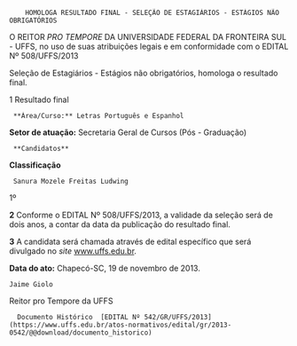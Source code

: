         HOMOLOGA RESULTADO FINAL - SELEÇÃO DE ESTAGIÁRIOS - ESTÁGIOS NÃO OBRIGATÓRIOS  

O REITOR *PRO TEMPORE* DA UNIVERSIDADE FEDERAL DA FRONTEIRA SUL - UFFS, no uso de suas atribuições legais e em conformidade com o EDITAL Nº 508/UFFS/2013

 Seleção de Estagiários - Estágios não obrigatórios, homologa o resultado final.

 1 Resultado final

     **Àrea/Curso:** Letras Português e Espanhol

 **Setor de atuação:** Secretaria Geral de Cursos (Pós - Graduação)

     **Candidatos**

   **Classificação**

     Sanura Mozele Freitas Ludwing

   1º

      

 **2** Conforme o EDITAL Nº 508/UFFS/2013, a validade da seleção será de dois anos, a contar da data da publicação do resultado final.

 **3** A candidata será chamada através de edital específico que será divulgado no *site* www.uffs.edu.br.

  

   **Data do ato:** Chapecó-SC, 19 de novembro de 2013.   
 

    Jaime Giolo   
 Reitor pro Tempore da UFFS 

      Documento Histórico  [EDITAL Nº 542/GR/UFFS/2013](https://www.uffs.edu.br/atos-normativos/edital/gr/2013-0542/@@download/documento_historico)     
      
